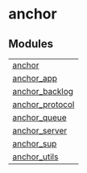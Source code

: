 

# anchor #


## Modules ##


<table width="100%" border="0" summary="list of modules">
<tr><td><a href="http://github.com/lpgauth/anchor/blob/master/doc/anchor.md" class="module">anchor</a></td></tr>
<tr><td><a href="http://github.com/lpgauth/anchor/blob/master/doc/anchor_app.md" class="module">anchor_app</a></td></tr>
<tr><td><a href="http://github.com/lpgauth/anchor/blob/master/doc/anchor_backlog.md" class="module">anchor_backlog</a></td></tr>
<tr><td><a href="http://github.com/lpgauth/anchor/blob/master/doc/anchor_protocol.md" class="module">anchor_protocol</a></td></tr>
<tr><td><a href="http://github.com/lpgauth/anchor/blob/master/doc/anchor_queue.md" class="module">anchor_queue</a></td></tr>
<tr><td><a href="http://github.com/lpgauth/anchor/blob/master/doc/anchor_server.md" class="module">anchor_server</a></td></tr>
<tr><td><a href="http://github.com/lpgauth/anchor/blob/master/doc/anchor_sup.md" class="module">anchor_sup</a></td></tr>
<tr><td><a href="http://github.com/lpgauth/anchor/blob/master/doc/anchor_utils.md" class="module">anchor_utils</a></td></tr></table>

